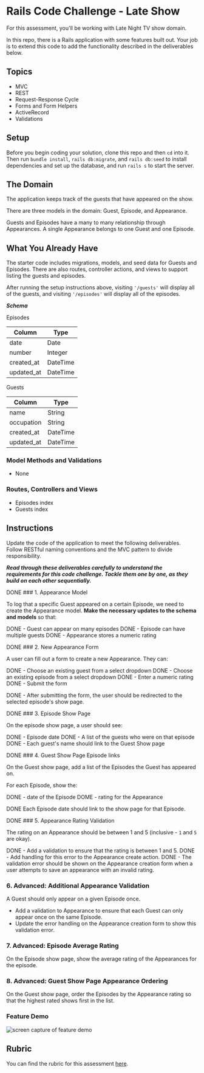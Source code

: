 # Rails Code Challenge - Late Show

For this assessment, you'll be working with Late Night TV show domain.

In this repo, there is a Rails application with some features built out. Your job is to extend this code to add the functionality described in the deliverables below.

## Topics

- MVC
- REST
- Request-Response Cycle
- Forms and Form Helpers
- ActiveRecord
- Validations

## Setup

Before you begin coding your solution, clone this repo and then `cd` into it. Then run `bundle install`, `rails db:migrate`, and `rails db:seed` to install dependencies and set up the database, and run `rails s` to start the server.

## The Domain

The application keeps track of the guests that have appeared on the show.

There are three models in the domain: Guest, Episode, and Appearance.

Guests and Episodes have a many to many relationship through Appearances. A single Appearance belongs to one Guest and one Episode.

## What You Already Have

The starter code includes migrations, models, and seed data for Guests and Episodes. There are also routes, controller actions, and views to support listing the guests and episodes.

After running the setup instructions above, visiting `'/guests'` will display all of the guests, and visiting `'/episodes'` will display all of the episodes.

***Schema***

Episodes

| Column | Type |
| ------------- | ------------- |
| date  | Date  |
| number  | Integer  |
| created_at  | DateTime  |
| updated_at  | DateTime  |

Guests

| Column | Type |
| ------------- | ------------- |
| name  | String  |
| occupation  | String  |
| created_at  | DateTime  |
| updated_at  | DateTime  |

### Model Methods and Validations

- None

### Routes, Controllers and Views

- Episodes index
- Guests index

## Instructions

Update the code of the application to meet the following deliverables. Follow RESTful naming conventions and the MVC pattern to divide responsibility.

***Read through these deliverables carefully to understand the requirements for this code challenge. Tackle them one by one, as they build on each other sequentially.***



DONE ### 1. Appearance Model

To log that a specific Guest appeared on a certain Episode, we need to create the Appearance model. **Make the necessary updates to the schema and models** so that:

DONE - Guest can appear on many episodes
DONE - Episode can have multiple guests
DONE - Appearance stores a numeric rating

DONE ### 2. New Appearance Form

A user can fill out a form to create a new Appearance. They can:

DONE - Choose an existing guest from a select dropdown
DONE - Choose an existing episode from a select dropdown
DONE - Enter a numeric rating
DONE - Submit the form

DONE - After submitting the form, the user should be redirected to the selected episode's show page.

DONE ### 3. Episode Show Page

On the episode show page, a user should see:

DONE - Episode date
DONE - A list of the guests who were on that episode
DONE - Each guest's name should link to the Guest Show page

DONE ### 4. Guest Show Page Episode links

On the Guest show page, add a list of the Episodes the Guest has appeared on.

For each Episode, show the:

DONE - date of the Episode
DOME - rating for the Appearance

DONE Each Episode date should link to the show page for that Episode.

DONE ### 5. Appearance Rating Validation

The rating on an Appearance should be between 1 and 5 (inclusive - `1` and `5` are okay).

DONE - Add a validation to ensure that the rating is between 1 and 5.
DONE - Add handling for this error to the Appearance create action.
DONE - The validation error should be shown on the Appearance creation form when a user attempts to save an appearance with an invalid rating.

### 6. Advanced: Additional Appearance Validation

A Guest should only appear on a given Episode once.

- Add a validation to Appearance to ensure that each Guest can only appear once on the same Episode.
- Update the error handling on the Appearance creation form to show this validation error.

### 7. Advanced: Episode Average Rating

On the Episode show page, show the average rating of the Appearances for the episode.

### 8. Advanced: Guest Show Page Appearance Ordering

On the Guest show page, order the Episodes by the Appearance rating so that the highest rated shows first in the list.

### Feature Demo

![screen capture of feature demo](late-show-features-demo.gif)

## Rubric

You can find the rubric for this assessment [here](https://github.com/learn-co-curriculum/se-rubrics/blob/master/module-2.md).
